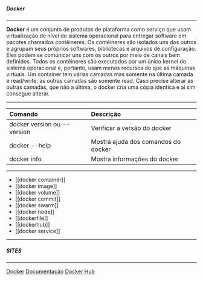 
##### Docker
***
**Docker** é um conjunto de produtos de plataforma como serviço que usam virtualização de nível de sistema operacional para entregar software em pacotes chamados contêineres.
Os contêineres são isolados uns dos outros e agrupam seus próprios softwares, bibliotecas e arquivos de configuração. 
Eles podem se comunicar uns com os outros por meio de canais bem definidos.
Todos os contêineres são executados por um único kernel do sistema operacional e, portanto, usam menos recursos do que as máquinas virtuais.
Um container tem várias camadas mas somente na última camada é read/write, as outras camadas são somente read.
Caso precise alterar as outras camadas, que não a última, o docker cria uma cópia identica e aí sim consegue alterar.

***
|Comando|Descrição|
|:--|:--|
|docker version ou --version|Verificar a versão do docker|
|docker --help| Mostra ajuda dos comandos do docker|
| docker info| Mostra informações do docker|

***
* [[docker container]]
* [[docker image]]
* [[docker volume]]
* [[docker commit]]
* [[docker swarm]]
* [[docker node]]
* [[dockerfile]]
* [[dockerhub]]
* [[docker service]]

***

##### SITES
***
[Docker](https://www.docker.com/)
[Documentação](https://docs.docker.com/)
[Docker Hub](https://hub.docker.com/)












